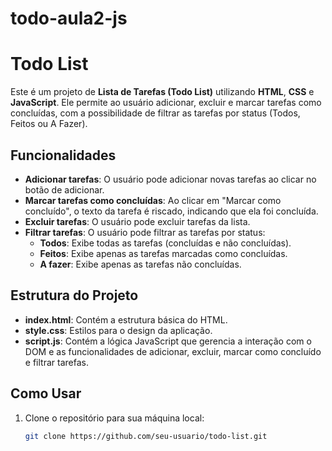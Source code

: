 ﻿# todo-aula2-js
# Todo List

Este é um projeto de **Lista de Tarefas (Todo List)** utilizando **HTML**, **CSS** e **JavaScript**. Ele permite ao usuário adicionar, excluir e marcar tarefas como concluídas, com a possibilidade de filtrar as tarefas por status (Todos, Feitos ou A Fazer).

## Funcionalidades

- **Adicionar tarefas**: O usuário pode adicionar novas tarefas ao clicar no botão de adicionar.
- **Marcar tarefas como concluídas**: Ao clicar em "Marcar como concluído", o texto da tarefa é riscado, indicando que ela foi concluída.
- **Excluir tarefas**: O usuário pode excluir tarefas da lista.
- **Filtrar tarefas**: O usuário pode filtrar as tarefas por status:
  - **Todos**: Exibe todas as tarefas (concluídas e não concluídas).
  - **Feitos**: Exibe apenas as tarefas marcadas como concluídas.
  - **A fazer**: Exibe apenas as tarefas não concluídas.

## Estrutura do Projeto

- **index.html**: Contém a estrutura básica do HTML.
- **style.css**: Estilos para o design da aplicação.
- **script.js**: Contém a lógica JavaScript que gerencia a interação com o DOM e as funcionalidades de adicionar, excluir, marcar como concluído e filtrar tarefas.

## Como Usar

1. Clone o repositório para sua máquina local:

   ```bash
   git clone https://github.com/seu-usuario/todo-list.git

